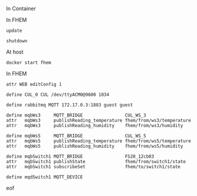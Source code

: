 In Container    


In FHEM

    update 
    
    shutdown
    
At host

    docker start fhem

In FHEM

    attr WEB editConfig 1
    
    define CUL_0 CUL /dev/ttyACM0@9600 1034

    define rabbitmq MQTT 172.17.0.3:1883 guest guest
    
    define mqbWs3     MQTT_BRIDGE                CUL_WS_3
    attr   mqbWs3     publishReading_temperature fhem/from/ws3/temperature
    attr   mqbWs3     publishReading_humidity    fhem/from/ws3/humidity
    
    define mqbWs5     MQTT_BRIDGE                CUL_WS_5
    attr   mqbWs5     publishReading_temperature fhem/from/ws5/temperature
    attr   mqbWs5     publishReading_humidity    fhem/from/ws5/humidity
    
    define mqbSwitch1 MQTT_BRIDGE                FS20_12cb03
    attr   mqbSwitch1 publishState               fhem/from/switch1/state
    attr   mqbSwitch1 subscribeSet               fhem/to/switch1/state
    
    define mqdSwitch1 MQTT_DEVICE
    




eof
